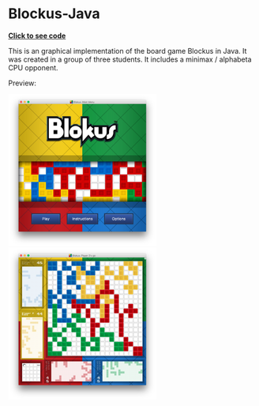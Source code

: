 Blockus-Java
============

<a href="Semester 2/COMP1140/Blockus-Java/">**Click to see code**</a>

This is an graphical implementation of the board game Blockus in Java. It was created in a group of three students. It includes a minimax / alphabeta CPU opponent.

Preview:

<img src="Semester 2/COMP1140/Blockus-Java/preview/preview1.png" width="300" />  <img src="Semester 2/COMP1140/Blockus-Java/preview/preview2.png" width="300" />
